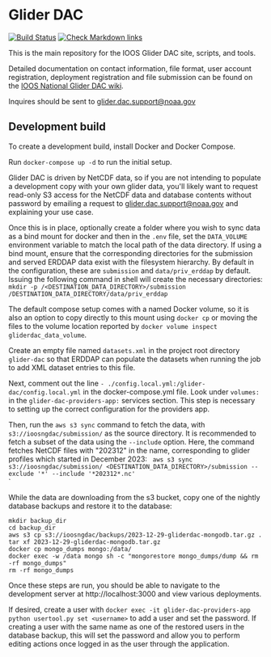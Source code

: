 Glider DAC
==========
[![Build Status](https://travis-ci.org/ioos/glider-dac.svg?branch=master)](https://travis-ci.org/ioos/glider-dac)
[![Check Markdown links](https://github.com/ioos/glider-dac/actions/workflows/md-link-check.yml/badge.svg)](https://github.com/ioos/glider-dac/actions/workflows/md-link-check.yml)

This is the main repository for the IOOS Glider DAC site, scripts, and tools.

Detailed documentation on contact information, file format, user account registration, deployment registration and file submission can be found on the [IOOS National Glider DAC wiki](https://ioos.github.io/glider-dac/index.html).

Inquires should be sent to glider.dac.support@noaa.gov

## Development build

To create a development build, install Docker and Docker Compose.

Run `docker-compose up -d` to run the initial setup.

Glider DAC is driven by NetCDF data, so if you are not intending to populate a
development copy with your own glider data, you'll likely want to request
read-only S3 access for the NetCDF data and database contents without password
by emailing a request to glider.dac.support@noaa.gov and explaining your use case.

Once this is in place, optionally create a folder where you wish to sync data
as a bind mount for docker and then in the `.env` file, set the `DATA_VOLUME`
environment variable to match the local path of the data directory. If using a bind mount, ensure that the corresponding directories for the submission and served ERDDAP data
exist with the filesystem hierarchy.  By default in the configuration, these
are `submission` and `data/priv_erddap` by default.  Issuing the following command in shell will create the
necessary directories: <br > `mkdir -p /<DESTINATION_DATA_DIRECTORY>/submission /DESTINATION_DATA_DIRECTORY/data/priv_erddap` <br >

The default compose setup comes with a named Docker volume, so it is also an
option to copy directly to this mount using `docker cp` or moving the files to
the volume location reported by `docker volume inspect gliderdac_data_volume`. <br >

Create an empty file named `datasets.xml` in the project root directory `glider-dac` so that
ERDDAP can populate the datasets when running the job to add XML dataset entries
to this file. <br >

Next, comment out the line `- ./config.local.yml:/glider-dac/config.local.yml` in the docker-compose.yml file. Look under `volumes:` in the `glider-dac-providers-app:` services section. This step is necessary to setting up the correct configuration for the providers app. <br >

Then, run the `aws s3 sync` command to fetch the data, with `s3://ioosngdac/submission/`
as the source directory. It is recommended to fetch a subset of the data using the `--include` option.
Here, the command fetches NetCDF files with "202312" in the name, corresponding
to glider profiles which started in December 2023:
`
aws s3 sync s3://ioosngdac/submission/ <DESTINATION_DATA_DIRECTORY>/submission --exclude '*' --include '*202312*.nc'` <br >
`

While the data are downloading from the s3 bucket, copy one of the nightly database backups and restore it to the database:
```
mkdir backup_dir
cd backup_dir
aws s3 cp s3://ioosngdac/backups/2023-12-29-gliderdac-mongodb.tar.gz .
tar xf 2023-12-29-gliderdac-mongodb.tar.gz
docker cp mongo_dumps mongo:/data/
docker exec -w /data mongo sh -c "mongorestore mongo_dumps/dump && rm -rf mongo_dumps"
rm -rf mongo_dumps
```

Once these steps are run, you should be able to navigate to the development server
at http://localhost:3000 and view various deployments.

If desired, create a user with `docker exec -it glider-dac-providers-app python usertool.py set <username>`
to add a user and set the password.  If creating a user with the same name as one of the restored users in the database backup,
this will set the password and allow you to perform editing actions once logged in as the user through the application.
